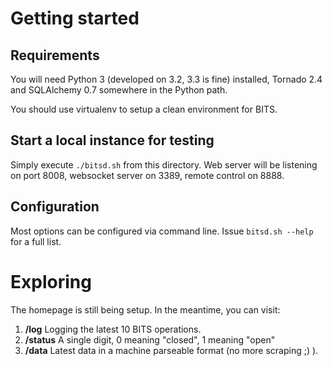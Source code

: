 Getting started
===============

Requirements
------------

You will need Python 3 (developed on 3.2, 3.3 is fine) installed,
Tornado 2.4 and SQLAlchemy 0.7 somewhere in the Python path.

You should use virtualenv to setup a clean environment for BITS.

Start a local instance for testing
----------------------------------

Simply execute `./bitsd.sh` from this directory. Web server will be listening on
port 8008, websocket server on 3389, remote control on 8888.

Configuration
-------------

Most options can be configured via command line. Issue `bitsd.sh --help`
for a full list.

Exploring
=========

The homepage is still being setup. In the meantime, you can visit:

1. **/log** Logging the latest 10 BITS operations.
2. **/status** A single digit, 0 meaning "closed", 1 meaning "open"
3. **/data** Latest data in a machine parseable format (no more scraping ;) ).